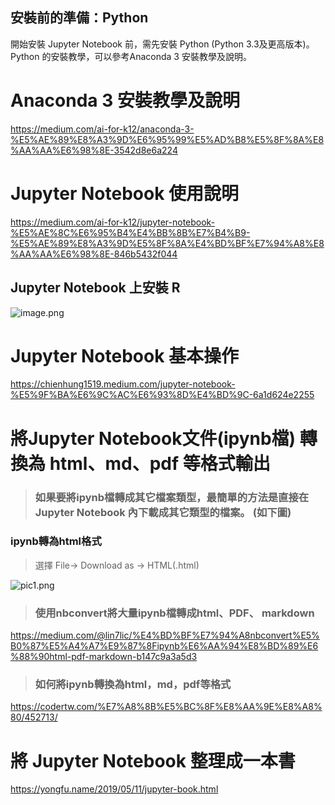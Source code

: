 ## 安裝前的準備：Python 
開始安裝 Jupyter Notebook 前，需先安裝 Python (Python 3.3及更高版本)。Python 的安裝教學，可以參考Anaconda 3 安裝教學及說明。

# Anaconda 3 安裝教學及說明

https://medium.com/ai-for-k12/anaconda-3-%E5%AE%89%E8%A3%9D%E6%95%99%E5%AD%B8%E5%8F%8A%E8%AA%AA%E6%98%8E-3542d8e6a224

# Jupyter Notebook 使用說明

https://medium.com/ai-for-k12/jupyter-notebook-%E5%AE%8C%E6%95%B4%E4%BB%8B%E7%B4%B9-%E5%AE%89%E8%A3%9D%E5%8F%8A%E4%BD%BF%E7%94%A8%E8%AA%AA%E6%98%8E-846b5432f044

## Jupyter Notebook 上安裝 R 


![image.png](attachment:image.png)


# Jupyter Notebook 基本操作

https://chienhung1519.medium.com/jupyter-notebook-%E5%9F%BA%E6%9C%AC%E6%93%8D%E4%BD%9C-6a1d624e2255

# 將Jupyter Notebook文件(ipynb檔) 轉換為 html、md、pdf 等格式輸出

> ### 如果要將ipynb檔轉成其它檔案類型，最簡單的方法是直接在 Jupyter Notebook 內下載成其它類型的檔案。 (如下圖) 


### ipynb轉為html格式

 >  選擇 File-> Download as -> HTML(.html)
  

![pic1.png](attachment:pic1.png)

> ### 使用nbconvert將大量ipynb檔轉成html、PDF、 markdown 
https://medium.com/@lin7lic/%E4%BD%BF%E7%94%A8nbconvert%E5%B0%87%E5%A4%A7%E9%87%8Fipynb%E6%AA%94%E8%BD%89%E6%88%90html-pdf-markdown-b147c9a3a5d3

> ### 如何將ipynb轉換為html，md，pdf等格式
https://codertw.com/%E7%A8%8B%E5%BC%8F%E8%AA%9E%E8%A8%80/452713/

# 將 Jupyter Notebook 整理成一本書

https://yongfu.name/2019/05/11/jupyter-book.html

